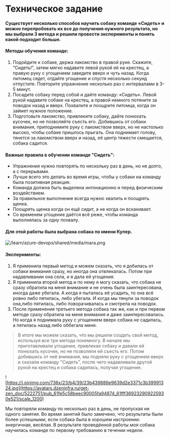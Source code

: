 # Техническое задание 
#### Существует несколько способов научить собаку команде «Сидеть» и можно перепробовать их все до получения нужного результата, но мы выбрали 3 метода и решили провести эксперименты и понять какой подходит больше.

#### Методы обучения команде:

1. Подойдите к собаке, держа лакомство в правой руке. Скажите, “Сидеть!”, затем мягко надавите левой рукой ей на крестец, а правую руку с угощением заведите вверх и чуть назад. Когда питомец сядет, отдайте угощение и спустя несколько секунд отпустите. Повторите упражнение несколько раз с интервалами в 3-5 минут.
1. Посадите собаку перед собой и дайте команду: «Сидеть». Левой рукой надавите собаке на крестец, а правой немного потяните за поводок назад и вверх. Похвалите и поощрите питомца, когда он займет нужное положение.
1. Подготовьте лакомство, привлеките собаку, дайте понюхать кусочек, но не позволяйте съесть его. Добившись от собаки внимания, приподнимите руку с лакомством вверх, но не настолько высоко, чтобы собаке пришлось прыгать. Она поднимает голову, тянется за лакомством вверх и назад, её центр тяжести смещается, собака садится. 

#### Важные правила в обучении команде "Сидеть":
- Упражнения нужно повторять по нескольку раз в день, но не долго, а с перерывами.
- Лучше всего это делать во время игры, чтобы у собаки на команду была позитивная реакция.
- Команда должна быть выделена интонационно и перед физическим воздействием.
- За правильное выполнение всегда нужно хвалить и поощрять щенка.
- Поощрять щенка когда он ещё сидит, а не когда он вскакивает.
- Со временем угощение даётся всё реже, чтобы команда выполнялась за одну похвалу.

#### Для этой работы была выбрана собака по имени Купер. 
![/learn/azure-devops/shared/media/mara.png](https://lapkins.ru/upload/iblock/231/231dca70a47181dcdbfe40407379e0e8.jpg)
#### Эксперименты:
1. Я применила первый метод и можем сказать, что я добилась от собаки внимания сразу, но иногда она отвлекалась. Потом при надавливании она села, и я дала ей угощения.
1. Я применила второй метод и по нему я могу сказать, что собака не сразу обратила на меня внимание и не очень была заинтересована, иногда даже убегала. А когда я пыталась её усадить, то она всё ровно либо пятилась, либо убегала. И когда мы тянули за поводок она,либо пятилась, либо поворачивалась и смотрела на поводок.
1. После применения третьего метода собака так же, как и при первом методе сразу обратила на меня внимания и даже заинтересовалась. Но когда я поднимала руку с угощением вверх собака не садилась, а пятилась назад либо оббегала меня. 

>В итоге мы можем сказать, что мы решили создать свой метод, используя все три метода понемногу. В начале мы приготавливали угощение, привлекая собаку и давали ей понюхать кусочек, но не позволяли ей съесть его. Потом добившись от неё внимания, мы подняли руку с угощением вверх и сказали команду "Сидеть", после чего надавливали другой рукой на крестец и собака садилась, получая угощение.


![https://i.pinimg.com/736x/23/b4/39/23b439886e9639d2e3371c3b39991324.jpg](https://avatars.dzeninfra.ru/get-zen_doc/5222751/pub_61fe5c58beec90005fa94874_61fff369232909225930e521/scale_1200)

Мы повторяли команду по несколько раз в день, не пропуская ни одного занятия. Во время занятий было замечено, что результаты были более успешными, если собака была в хорошем настроении: энергичная, весёлая. В результате проведённой работы моя собака научилась команде по первому требованию в течении недели.


